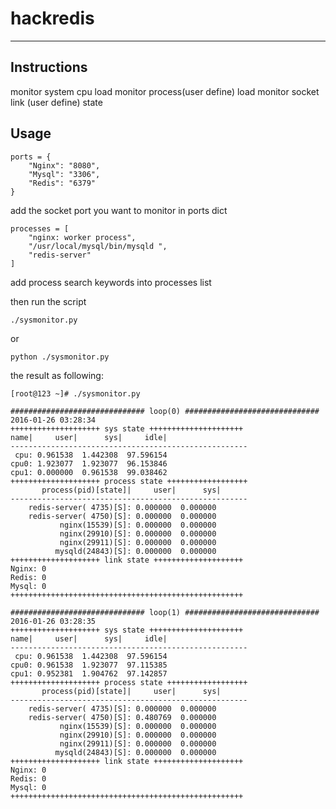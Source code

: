 # hackredis
---
## Instructions

monitor system cpu load
monitor process(user define) load
monitor socket link (user define) state

## Usage

	ports = {
	    "Nginx": "8080",
	    "Mysql": "3306",
	    "Redis": "6379"
	}

add the socket port you want to monitor in ports dict

	processes = [
	    "nginx: worker process",
	    "/usr/local/mysql/bin/mysqld ",
	    "redis-server"
	]

add process search keywords into processes list

then run the script

	./sysmonitor.py

or 
	
	python ./sysmonitor.py

the result as following:

	[root@123 ~]# ./sysmonitor.py 

	############################## loop(0) ##############################
	2016-01-26 03:28:34
	++++++++++++++++++++ sys state +++++++++++++++++++++
	name|     user|      sys|     idle|
	-----------------------------------------------------
	 cpu: 0.961538  1.442308  97.596154
	cpu0: 1.923077  1.923077  96.153846
	cpu1: 0.000000  0.961538  99.038462
	++++++++++++++++++++ process state ++++++++++++++++++
	       process(pid)[state]|     user|      sys|
	-----------------------------------------------------
	    redis-server( 4735)[S]: 0.000000  0.000000
	    redis-server( 4750)[S]: 0.000000  0.000000
	           nginx(15539)[S]: 0.000000  0.000000
	           nginx(29910)[S]: 0.000000  0.000000
	           nginx(29911)[S]: 0.000000  0.000000
	          mysqld(24843)[S]: 0.000000  0.000000
	++++++++++++++++++++ link state ++++++++++++++++++++
	Nginx: 0
	Redis: 0
	Mysql: 0
	++++++++++++++++++++++++++++++++++++++++++++++++++++
	
	############################## loop(1) ##############################
	2016-01-26 03:28:35
	++++++++++++++++++++ sys state +++++++++++++++++++++
	name|     user|      sys|     idle|
	-----------------------------------------------------
	 cpu: 0.961538  1.442308  97.596154
	cpu0: 0.961538  1.923077  97.115385
	cpu1: 0.952381  1.904762  97.142857
	++++++++++++++++++++ process state ++++++++++++++++++
	       process(pid)[state]|     user|      sys|
	-----------------------------------------------------
	    redis-server( 4735)[S]: 0.000000  0.000000
	    redis-server( 4750)[S]: 0.480769  0.000000
	           nginx(15539)[S]: 0.000000  0.000000
	           nginx(29910)[S]: 0.000000  0.000000
	           nginx(29911)[S]: 0.000000  0.000000
	          mysqld(24843)[S]: 0.000000  0.000000
	++++++++++++++++++++ link state ++++++++++++++++++++
	Nginx: 0
	Redis: 0
	Mysql: 0
	++++++++++++++++++++++++++++++++++++++++++++++++++++